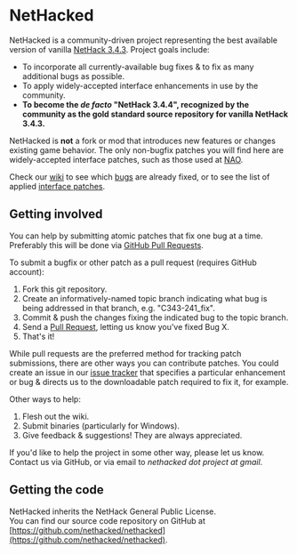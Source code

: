 NetHacked
=============================================================================

NetHacked is a community-driven project representing the best available version of vanilla [NetHack 3.4.3](http://www.nethack.org).  Project goals include:

- To incorporate all currently-available bug fixes & to fix as many additional
  bugs as possible.
- To apply widely-accepted interface enhancements in use by the community.
- **To become the *de facto* "NetHack 3.4.4", recognized by the community as the gold standard source repository for vanilla NetHack 3.4.3.**

NetHacked is **not** a fork or mod that introduces new features or changes existing game behavior.  The only non-bugfix patches you will find here are widely-accepted interface patches, such as those used at [NAO](http://alt.org/nethack).

Check our [wiki](https://github.com/nethacked/nethacked/wiki) to see which [bugs](https://github.com/nethacked/nethacked/wiki/Bugs-fixed) are already fixed, or to see the list of applied [interface patches](https://github.com/nethacked/nethacked/wiki/Interface-patches).

Getting involved
-----------------------------------------------------------------------------

You can help by submitting atomic patches that fix one bug at a time.  Preferably this will be done via [GitHub Pull Requests](http://help.github.com/pull-requests/).

To submit a bugfix or other patch as a pull request (requires GitHub account):

1. Fork this git repository.
2. Create an informatively-named topic branch indicating what bug is being addressed in that branch, e.g. "C343-241_fix".
3. Commit & push the changes fixing the indicated bug to the topic branch.
4. Send a [Pull Request](http://help.github.com/pull-requests/), letting us know you've fixed Bug X.
5. That's it!

While pull requests are the preferred method for tracking patch submissions, there are other ways you can contribute patches.  You could create an issue in our [issue tracker](https://github.com/nethacked/nethacked/issues) that specifies a particular enhancement or bug & directs us to the downloadable patch required to fix it, for example.

Other ways to help:

1. Flesh out the wiki.
2. Submit binaries (particularly for Windows).
3. Give feedback & suggestions!  They are always appreciated.

If you'd like to help the project in some other way, please let us know.  Contact us via GitHub, or via email to *nethacked dot project at gmail*.

Getting the code
-----------------------------------------------------------------------------

NetHacked inherits the NetHack General Public License.  
You can find our source code repository on GitHub at [https://github.com/nethacked/nethacked](https://github.com/nethacked/nethacked).

